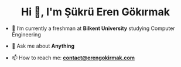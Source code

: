 <h1 align="center">Hi 👋, I'm Şükrü Eren Gökırmak</h1>

- 🌱 I’m currently a freshman at <b>Bilkent University</b> studying Computer Engineering

- 💬 Ask me about **Anything**

- 📫 How to reach me: **contact@erengokirmak.com**

